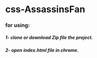 # css-AssassinsFan
<h3>for using:</h3>
<h5>1- clone or download Zip file the project.</h5>
<h5>2- open index.html file in chrome.</h5>
